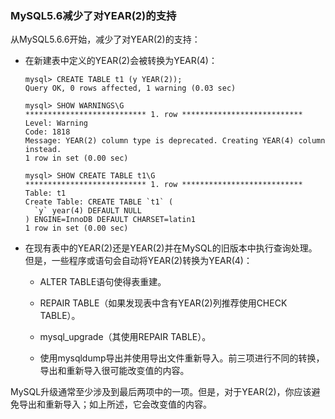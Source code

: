 ### MySQL5.6减少了对YEAR(2)的支持

从MySQL5.6.6开始，减少了对YEAR(2)的支持：

* 在新建表中定义的YEAR(2)会被转换为YEAR(4)：

    ```
    mysql> CREATE TABLE t1 (y YEAR(2));
    Query OK, 0 rows affected, 1 warning (0.03 sec)
    
    mysql> SHOW WARNINGS\G
    *************************** 1. row ***************************
    Level: Warning
    Code: 1818
    Message: YEAR(2) column type is deprecated. Creating YEAR(4) column instead.
    1 row in set (0.00 sec)
    
    mysql> SHOW CREATE TABLE t1\G
    *************************** 1. row ***************************
    Table: t1
    Create Table: CREATE TABLE `t1` (
      `y` year(4) DEFAULT NULL
    ) ENGINE=InnoDB DEFAULT CHARSET=latin1
    1 row in set (0.00 sec)
    ```

* 在现有表中的YEAR(2)还是YEAR(2)并在MySQL的旧版本中执行查询处理。但是，一些程序或语句会自动将YEAR(2)转换为YEAR(4)：

    * ALTER TABLE语句使得表重建。

    * REPAIR TABLE（如果发现表中含有YEAR(2)列推荐使用CHECK TABLE）。

    * mysql\_upgrade（其使用REPAIR TABLE）。

    * 使用mysqldump导出并使用导出文件重新导入。前三项进行不同的转换，导出和重新导入很可能改变值的内容。

MySQL升级通常至少涉及到最后两项中的一项。但是，对于YEAR(2)，你应该避免导出和重新导入；如上所述，它会改变值的内容。
